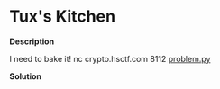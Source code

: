 # Tux's Kitchen

__Description__

I need to bake it!
nc crypto.hsctf.com 8112
[problem.py](problem.py)

__Solution__
